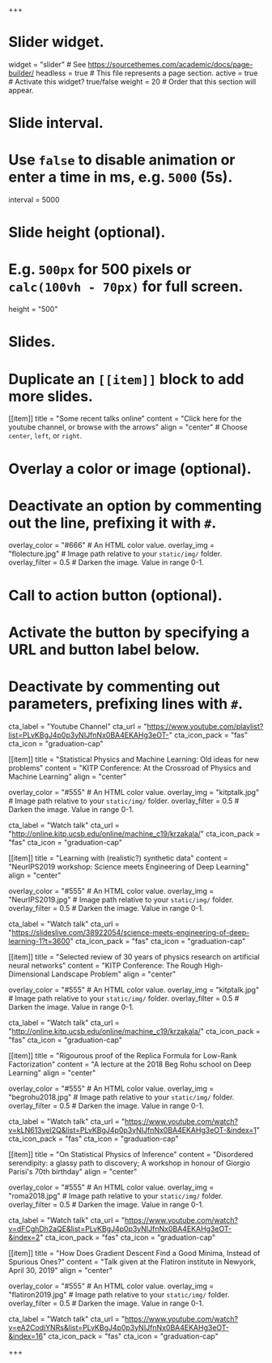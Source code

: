 +++
# Slider widget.
widget = "slider"  # See https://sourcethemes.com/academic/docs/page-builder/
headless = true  # This file represents a page section.
active = true  # Activate this widget? true/false
weight = 20  # Order that this section will appear.

# Slide interval.
# Use `false` to disable animation or enter a time in ms, e.g. `5000` (5s).
interval = 5000

# Slide height (optional).
# E.g. `500px` for 500 pixels or `calc(100vh - 70px)` for full screen.
height = "500"

# Slides.
# Duplicate an `[[item]]` block to add more slides.
[[item]]
  title = "Some recent talks online"
  content = "Click here for the youtube channel, or browse with the arrows"
  align = "center"  # Choose `center`, `left`, or `right`.

  # Overlay a color or image (optional).
  #   Deactivate an option by commenting out the line, prefixing it with `#`.
  overlay_color = "#666"  # An HTML color value.
  overlay_img = "flolecture.jpg"  # Image path relative to your `static/img/` folder.
  overlay_filter = 0.5  # Darken the image. Value in range 0-1.

  # Call to action button (optional).
  #   Activate the button by specifying a URL and button label below.
  #   Deactivate by commenting out parameters, prefixing lines with `#`.
  cta_label = "Youtube Channel"
  cta_url = "https://www.youtube.com/playlist?list=PLvKBgJ4p0p3yNIJfnNx0BA4EKAHg3eOT-"
  cta_icon_pack = "fas"
  cta_icon = "graduation-cap"

[[item]]
  title = "Statistical Physics and Machine Learning: Old ideas for new problems"
  content = "KITP Conference: At the Crossroad of Physics and Machine Learning"
  align = "center"

  overlay_color = "#555"  # An HTML color value.
  overlay_img = "kitptalk.jpg"  # Image path relative to your `static/img/` folder.
  overlay_filter = 0.5  # Darken the image. Value in range 0-1.
  
  cta_label = "Watch talk"
  cta_url = "http://online.kitp.ucsb.edu/online/machine_c19/krzakala/"
  cta_icon_pack = "fas"
  cta_icon = "graduation-cap"


[[item]]
  title = "Learning with (realistic?) synthetic data"
  content = "NeurIPS2019 workshop: Science meets Engineering of Deep Learning"
  align = "center"

  overlay_color = "#555"  # An HTML color value.
  overlay_img = "NeurIPS2019.jpg"  # Image path relative to your `static/img/` folder.
  overlay_filter = 0.5  # Darken the image. Value in range 0-1.
  
  cta_label = "Watch talk"
  cta_url = "https://slideslive.com/38922054/science-meets-engineering-of-deep-learning-1?t=3600"
  cta_icon_pack = "fas"
  cta_icon = "graduation-cap"

[[item]]
  title = "Selected review of 30 years of physics research on artificial neural networks"
  content = "KITP Conference: The Rough High-Dimensional Landscape Problem"
  align = "center"

  overlay_color = "#555"  # An HTML color value.
  overlay_img = "kitptalk.jpg"  # Image path relative to your `static/img/` folder.
  overlay_filter = 0.5  # Darken the image. Value in range 0-1.
  
  cta_label = "Watch talk"
  cta_url = "http://online.kitp.ucsb.edu/online/machine_c19/krzakala/"
  cta_icon_pack = "fas"
  cta_icon = "graduation-cap"
  
[[item]]
  title = "Rigourous proof of the Replica Formula for Low-Rank Factorization"
  content = "A lecture at the 2018 Beg Rohu school on Deep Learning"
  align = "center"

  overlay_color = "#555"  # An HTML color value.
  overlay_img = "begrohu2018.jpg"  # Image path relative to your `static/img/` folder.
  overlay_filter = 0.5  # Darken the image. Value in range 0-1.
  
  cta_label = "Watch talk"
  cta_url = "https://www.youtube.com/watch?v=kLN613yeI2Q&list=PLvKBgJ4p0p3yNIJfnNx0BA4EKAHg3eOT-&index=1"
  cta_icon_pack = "fas"
  cta_icon = "graduation-cap"
  
[[item]]
  title = "On Statistical Physics of Inference"
  content = "Disordered serendipity: a glassy path to discovery; A workshop in honour of Giorgio Parisi's 70th birthday"
  align = "center"

  overlay_color = "#555"  # An HTML color value.
  overlay_img = "roma2018.jpg"  # Image path relative to your `static/img/` folder.
  overlay_filter = 0.5  # Darken the image. Value in range 0-1.
  
  cta_label = "Watch talk"
  cta_url = "https://www.youtube.com/watch?v=dFCghDh2aQE&list=PLvKBgJ4p0p3yNIJfnNx0BA4EKAHg3eOT-&index=2"
  cta_icon_pack = "fas"
  cta_icon = "graduation-cap"

[[item]]
  title = "How Does Gradient Descent Find a Good Minima, Instead of Spurious Ones?"
  content = "Talk given at the Flatiron institute in Newyork, April 30, 2019"
  align = "center"

  overlay_color = "#555"  # An HTML color value.
  overlay_img = "flatiron2019.jpg"  # Image path relative to your `static/img/` folder.
  overlay_filter = 0.5  # Darken the image. Value in range 0-1.

  cta_label = "Watch talk"
  cta_url = "https://www.youtube.com/watch?v=eA2CodjYNRs&list=PLvKBgJ4p0p3yNIJfnNx0BA4EKAHg3eOT-&index=16"
  cta_icon_pack = "fas"
  cta_icon = "graduation-cap"
  
+++
